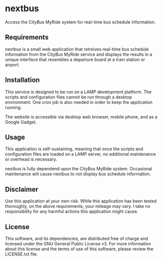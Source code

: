 # nextbus

Access the CityBus MyRide system for real-time bus schedule information.


## Requirements

nextbus is a small web application that retreives real-time bus schedule information from the CityBus MyRide service and displays the results in a unique interface that resembles a departure board at a train station or airport.


## Installation

This service is designed to be run on a LAMP development platform. The scripts and configuration files cannot be run through a desktop environment. One cron job is also needed in order to keep the application running.

The website is accessible via desktop web browser, mobile phone, and as a Google Gadget.


## Usage

This application is self-sustaining, meaning that once the scripts and configuration files are loaded on a LAMP server, no additional maintenance or overhead is necessary.

nextbus is fully dependend upon the CityBus MyRide system. Occasional maintenance will cause nextbus to not display bus schedule information.


## Disclaimer

Use this application at your own risk. While this application has been tested thoroughly, on the above requirements, your mileage may vary. I take no responsibility for any harmful actions this application might cause.


## License

This software, and its dependencies, are distributed free of charge and licensed under the GNU General Public License v3. For more information about this license and the terms of use of this software, please review the LICENSE.txt file.
